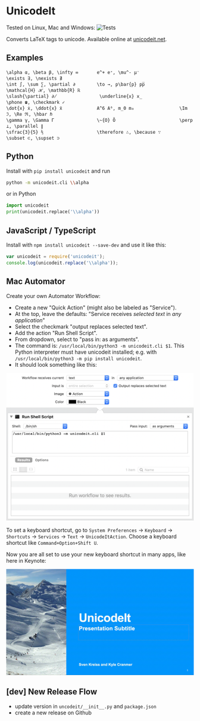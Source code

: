 # UnicodeIt

Tested on Linux, Mac and Windows: ![Tests](https://github.com/svenkreiss/unicodeit/workflows/Tests/badge.svg)

Converts LaTeX tags to unicode.
Available online at [unicodeit.net](https://www.unicodeit.net).


## Examples

```
\alpha α, \beta β, \infty ∞       e^+ e⁺, \mu^- μ⁻               \exists ∃, \nexists ∄
\int ∫, \sum ∑, \partial ∂        \to →, p\bar{p} pp̅             \mathcal{H} ℋ, \mathbb{R} ℝ
\slash{\partial} ∂̸                \underline{x} x̲                \phone ☎, \checkmark ✓
\dot{x} ẋ, \ddot{x} ẍ             A^6 A⁶, m_0 m₀                 \Im ℑ, \Re ℜ, \hbar ℏ
\gamma γ, \Gamma Γ                \~{O} Õ                        \perp ⊥, \parallel ∥
\sfrac{3}{5} ⅗                    \therefore ∴, \because ∵       \subset ⊂, \supset ⊃
```


## Python

Install with `pip install unicodeit` and run

```sh
python -m unicodeit.cli \\alpha
```

or in Python

```py
import unicodeit
print(unicodeit.replace('\\alpha'))
```


## JavaScript / TypeScript

Install with `npm install unicodeit --save-dev` and use it like this:

```js
var unicodeit = require('unicodeit');
console.log(unicodeit.replace('\\alpha'));
```


## Mac Automator

Create your own Automator Workflow:

* Create a new "Quick Action" (might also be labeled as "Service").
* At the top, leave the defaults: "Service receives *selected text* in *any application*"
* Select the checkmark "output replaces selected text".
* Add the action "Run Shell Script".
* From dropdown, select to "pass in: as arguments".
* The command is: `/usr/local/bin/python3 -m unicodeit.cli $1`. This Python interpreter must have unicodeit installed; e.g. with `/usr/local/bin/python3 -m pip install unicodeit`.
* It should look something like this:

![automator script](docs/automator.png)

To set a keyboard shortcut, go to `System Preferences` →
`Keyboard` → `Shortcuts` → `Services` → `Text` → `UnicodeItAction`.
Choose a keyboard shortcut like `Command+Option+Shift U`.

Now you are all set to use your new keyboard shortcut in many apps, like here in Keynote:

![keynote_demo](docs/unicodeit_demo.gif)


## [dev] New Release Flow

* update version in `uncodeit/__init__.py` and `package.json`
* create a new release on Github
